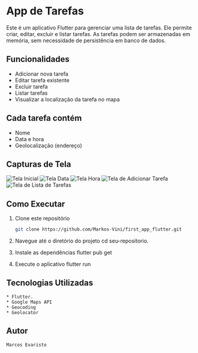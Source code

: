 # App de Tarefas

Este é um aplicativo Flutter para gerenciar uma lista de tarefas. Ele permite criar, editar, excluir e listar tarefas. As tarefas podem ser armazenadas em memória, sem necessidade de persistência em banco de dados.

## Funcionalidades

- Adicionar nova tarefa
- Editar tarefa existente
- Excluir tarefa
- Listar tarefas
- Visualizar a localização da tarefa no mapa

## Cada tarefa contém

- Nome
- Data e hora
- Geolocalização (endereço)

## Capturas de Tela

![Tela Inicial](imagens/telaInicial.jpg)
![Tela Data](imagens/data.jpg)
![Tela Hora](imagens/hora.jpg)
![Tela de Adicionar Tarefa](imagens/tarefa.jpg)
![Tela de Lista de Tarefas](imagens/lista.jpg)

## Como Executar

1. Clone este repositório
   ```sh
   git clone https://github.com/Markos-Vini/first_app_flutter.git

2. Navegue até o diretório do projeto
    cd seu-repositorio.

3. Instale as dependências
    flutter pub get

4. Execute o aplicativo
    flutter run

## Tecnologias Utilizadas
    * Flutter.
    * Google Maps API
    * Geocoding
    * Geolocator 

## Autor
    Marcos Evaristo

       